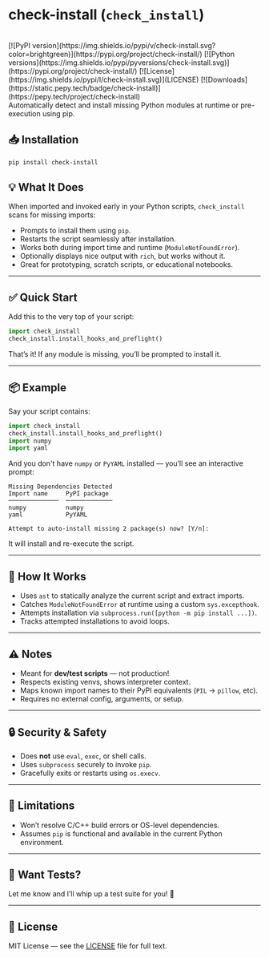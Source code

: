 # check-install (`check_install`)
<br>
[![PyPI version](https://img.shields.io/pypi/v/check-install.svg?color=brightgreen)](https://pypi.org/project/check-install/)
[![Python versions](https://img.shields.io/pypi/pyversions/check-install.svg)](https://pypi.org/project/check-install/)
[![License](https://img.shields.io/pypi/l/check-install.svg)](LICENSE)
[![Downloads](https://static.pepy.tech/badge/check-install)](https://pepy.tech/project/check-install)
<br>
Automatically detect and install missing Python modules at runtime or pre-execution using pip.

## 📥 Installation

```bash
pip install check-install
```



## 💡 What It Does

When imported and invoked early in your Python scripts, `check_install` scans for missing imports:

* Prompts to install them using `pip`.
* Restarts the script seamlessly after installation.
* Works both during import time and runtime (`ModuleNotFoundError`).
* Optionally displays nice output with `rich`, but works without it.
* Great for prototyping, scratch scripts, or educational notebooks.

---

## ✅ Quick Start

Add this to the very top of your script:

```python
import check_install
check_install.install_hooks_and_preflight()
```

That’s it! If any module is missing, you’ll be prompted to install it.

---

## 📦 Example

Say your script contains:

```python
import check_install
check_install.install_hooks_and_preflight()
import numpy
import yaml
```

And you don't have `numpy` or `PyYAML` installed — you’ll see an interactive prompt:

```plaintext
Missing Dependencies Detected
Import name     PyPI package
──────────────  ─────────────
numpy           numpy
yaml            PyYAML

Attempt to auto-install missing 2 package(s) now? [Y/n]:
```

It will install and re-execute the script.

---

## 🧠 How It Works

* Uses `ast` to statically analyze the current script and extract imports.
* Catches `ModuleNotFoundError` at runtime using a custom `sys.excepthook`.
* Attempts installation via `subprocess.run([python -m pip install ...])`.
* Tracks attempted installations to avoid loops.

---

## ⚠️ Notes

* Meant for **dev/test scripts** — not production!
* Respects existing venvs, shows interpreter context.
* Maps known import names to their PyPI equivalents (`PIL` → `pillow`, etc).
* Requires no external config, arguments, or setup.

---

## 🔒 Security & Safety

* Does **not** use `eval`, `exec`, or shell calls.
* Uses `subprocess` securely to invoke `pip`.
* Gracefully exits or restarts using `os.execv`.

---

## 🚫 Limitations

* Won’t resolve C/C++ build errors or OS-level dependencies.
* Assumes `pip` is functional and available in the current Python environment.

---

## 🧪 Want Tests?

Let me know and I’ll whip up a test suite for you! 🧪

---

## 📜 License

MIT License — see the [LICENSE](LICENSE) file for full text.

